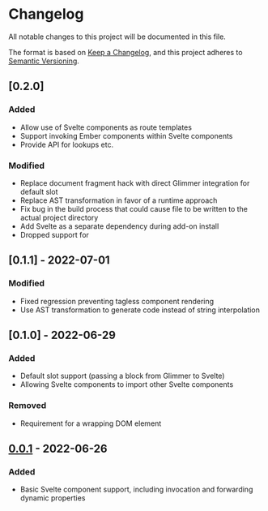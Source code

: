 Changelog
===========
All notable changes to this project will be documented in this file.

The format is based on [Keep a Changelog](https://keepachangelog.com/en/1.0.0/),
and this project adheres to [Semantic Versioning](https://semver.org/spec/v2.0.0.html).

## [0.2.0]
### Added
- Allow use of Svelte components as route templates
- Support invoking Ember components within Svelte components
- Provide API for lookups etc.
### Modified
- Replace document fragment hack with direct Glimmer integration for default slot
- Replace AST transformation in favor of a runtime approach
- Fix bug in the build process that could cause file to be written to the actual project directory
- Add Svelte as a separate dependency during add-on install
- Dropped support for

## [0.1.1] - 2022-07-01
### Modified
- Fixed regression preventing tagless component rendering
- Use AST transformation to generate code instead of string interpolation

## [0.1.0] - 2022-06-29
### Added
- Default slot support (passing a block from Glimmer to Svelte)
- Allowing Svelte components to import other Svelte components
### Removed
- Requirement for a wrapping DOM element

## [0.0.1] - 2022-06-26
### Added
- Basic Svelte component support, including invocation and forwarding dynamic properties

[Unreleased]: https://github.com/ravenstine/ember-cli-svelte/compare/v0.0.1...HEAD
[0.0.1]: https://github.com/ravenstine/ember-cli-svelte/releases/tag/v0.0.1

